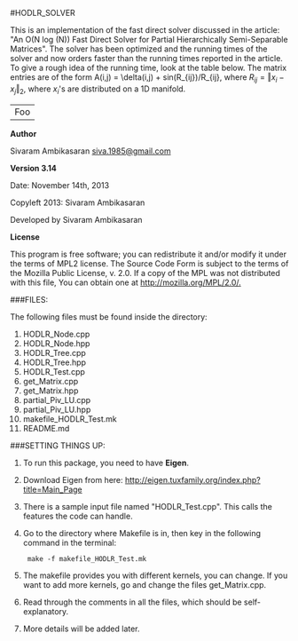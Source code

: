 #HODLR_SOLVER

This is an implementation of the fast direct solver discussed in the article: "An O(N log (N))  Fast Direct Solver for Partial Hierarchically Semi-Separable Matrices". The solver has been optimized and the running times of the solver and now orders faster than the running times reported in the article. To give a rough idea of the running time, look at the table below. The matrix entries are of the form A(i,j) = \delta(i,j) + sin(R_{ij})/R_{ij}, where $R_{ij} = \Vert x_i - x_j \Vert_2$, where $x_i$'s are distributed on a 1D manifold.

<table>
    <tr>
        <td>Foo</td>
    </tr>
</table>

**Author**

Sivaram Ambikasaran <siva.1985@gmail.com>

**Version 3.14**

Date: November 14th, 2013

Copyleft 2013: Sivaram Ambikasaran

Developed by Sivaram Ambikasaran

**License**

This program is free software; you can redistribute it and/or modify it under the terms of MPL2 license. The Source Code Form is subject to the terms of the Mozilla Public License, v. 2.0. If a copy of the MPL was not distributed with this file, You can obtain one at <http://mozilla.org/MPL/2.0/.>

###FILES:

The following files must be found inside the directory:

1. HODLR_Node.cpp
2. HODLR_Node.hpp
3. HODLR_Tree.cpp
4. HODLR_Tree.hpp
5. HODLR_Test.cpp
6. get_Matrix.cpp
7. get_Matrix.hpp
8. partial_Piv_LU.cpp
9. partial_Piv_LU.hpp
10. makefile_HODLR_Test.mk
11. README.md

###SETTING THINGS UP:

1. To run this package, you need to have **Eigen**.

2. Download Eigen from here: <http://eigen.tuxfamily.org/index.php?title=Main_Page>

3. There is a sample input file named "HODLR_Test.cpp". This calls the features the code can handle.

4. Go to the directory where Makefile is in, then key in the following command in the terminal:

		make -f makefile_HODLR_Test.mk

5. The makefile provides you with different kernels, you can change. If you want to add more kernels, go and change the files get_Matrix.cpp.

6. Read through the comments in all the files, which should be self-explanatory.

7. More details will be added later.